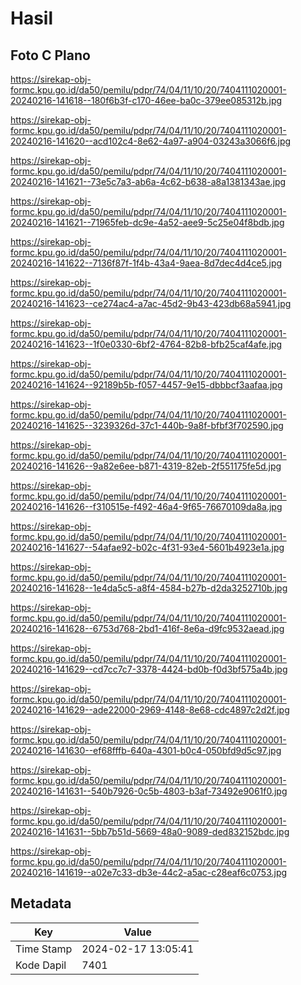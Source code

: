 # Hasil

## Foto C Plano

https://sirekap-obj-formc.kpu.go.id/da50/pemilu/pdpr/74/04/11/10/20/7404111020001-20240216-141618--180f6b3f-c170-46ee-ba0c-379ee085312b.jpg

https://sirekap-obj-formc.kpu.go.id/da50/pemilu/pdpr/74/04/11/10/20/7404111020001-20240216-141620--acd102c4-8e62-4a97-a904-03243a3066f6.jpg

https://sirekap-obj-formc.kpu.go.id/da50/pemilu/pdpr/74/04/11/10/20/7404111020001-20240216-141621--73e5c7a3-ab6a-4c62-b638-a8a1381343ae.jpg

https://sirekap-obj-formc.kpu.go.id/da50/pemilu/pdpr/74/04/11/10/20/7404111020001-20240216-141621--71965feb-dc9e-4a52-aee9-5c25e04f8bdb.jpg

https://sirekap-obj-formc.kpu.go.id/da50/pemilu/pdpr/74/04/11/10/20/7404111020001-20240216-141622--7136f87f-1f4b-43a4-9aea-8d7dec4d4ce5.jpg

https://sirekap-obj-formc.kpu.go.id/da50/pemilu/pdpr/74/04/11/10/20/7404111020001-20240216-141623--ce274ac4-a7ac-45d2-9b43-423db68a5941.jpg

https://sirekap-obj-formc.kpu.go.id/da50/pemilu/pdpr/74/04/11/10/20/7404111020001-20240216-141623--1f0e0330-6bf2-4764-82b8-bfb25caf4afe.jpg

https://sirekap-obj-formc.kpu.go.id/da50/pemilu/pdpr/74/04/11/10/20/7404111020001-20240216-141624--92189b5b-f057-4457-9e15-dbbbcf3aafaa.jpg

https://sirekap-obj-formc.kpu.go.id/da50/pemilu/pdpr/74/04/11/10/20/7404111020001-20240216-141625--3239326d-37c1-440b-9a8f-bfbf3f702590.jpg

https://sirekap-obj-formc.kpu.go.id/da50/pemilu/pdpr/74/04/11/10/20/7404111020001-20240216-141626--9a82e6ee-b871-4319-82eb-2f551175fe5d.jpg

https://sirekap-obj-formc.kpu.go.id/da50/pemilu/pdpr/74/04/11/10/20/7404111020001-20240216-141626--f310515e-f492-46a4-9f65-76670109da8a.jpg

https://sirekap-obj-formc.kpu.go.id/da50/pemilu/pdpr/74/04/11/10/20/7404111020001-20240216-141627--54afae92-b02c-4f31-93e4-5601b4923e1a.jpg

https://sirekap-obj-formc.kpu.go.id/da50/pemilu/pdpr/74/04/11/10/20/7404111020001-20240216-141628--1e4da5c5-a8f4-4584-b27b-d2da3252710b.jpg

https://sirekap-obj-formc.kpu.go.id/da50/pemilu/pdpr/74/04/11/10/20/7404111020001-20240216-141628--6753d768-2bd1-416f-8e6a-d9fc9532aead.jpg

https://sirekap-obj-formc.kpu.go.id/da50/pemilu/pdpr/74/04/11/10/20/7404111020001-20240216-141629--cd7cc7c7-3378-4424-bd0b-f0d3bf575a4b.jpg

https://sirekap-obj-formc.kpu.go.id/da50/pemilu/pdpr/74/04/11/10/20/7404111020001-20240216-141629--ade22000-2969-4148-8e68-cdc4897c2d2f.jpg

https://sirekap-obj-formc.kpu.go.id/da50/pemilu/pdpr/74/04/11/10/20/7404111020001-20240216-141630--ef68fffb-640a-4301-b0c4-050bfd9d5c97.jpg

https://sirekap-obj-formc.kpu.go.id/da50/pemilu/pdpr/74/04/11/10/20/7404111020001-20240216-141631--540b7926-0c5b-4803-b3af-73492e9061f0.jpg

https://sirekap-obj-formc.kpu.go.id/da50/pemilu/pdpr/74/04/11/10/20/7404111020001-20240216-141631--5bb7b51d-5669-48a0-9089-ded832152bdc.jpg

https://sirekap-obj-formc.kpu.go.id/da50/pemilu/pdpr/74/04/11/10/20/7404111020001-20240216-141619--a02e7c33-db3e-44c2-a5ac-c28eaf6c0753.jpg


## Metadata

| Key        | Value               |
| ---------- | ------------------- |
| Time Stamp | 2024-02-17 13:05:41 |
| Kode Dapil | 7401                |



